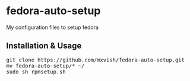 # fedora-auto-setup
My configuration files to setup fedora

## Installation & Usage
<pre>
git clone https://github.com/mxvish/fedora-auto-setup.git
mv fedora-auto-setup/* ~/
sudo sh rpmsetup.sh
</pre>
